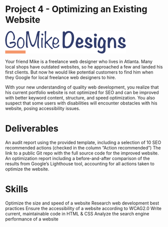 
# Project 4 - Optimizing an Existing Website
![Go Mike Designs Logo](https://raw.githubusercontent.com/2anchez/gomikesdesigns/main/img/atlanta%20web%20design%20logo.png)

Your friend Mike is a freelance web designer who lives in Atlanta. Many local shops have outdated websites, so he approached a few and landed his first clients. But now he would like potential customers to find him when they Google for local freelance web designers to hire. 

With your new understanding of quality web development, you realize that his current portfolio website is not optimized for SEO and can be improved with better keyword content, structure, and speed optimization. You also suspect that some users with disabilities will encounter obstacles with his website, posing accessibility issues. 

# Deliverables
An audit report using the provided template, including a selection of 10 SEO recommended actions (checked in the column “Action recommended”)
The link to a public Git repo with the full source code for the improved website.
An optimization report including a before-and-after comparison of the results from Google’s Lighthouse tool, accounting for all actions taken to optimize the website.

# Skills
Optimize the size and speed of a website
Research web development best practices
Ensure the accessibility of a website according to WCAG2.0
Write current, maintainable code in HTML & CSS
Analyze the search engine performance of a website